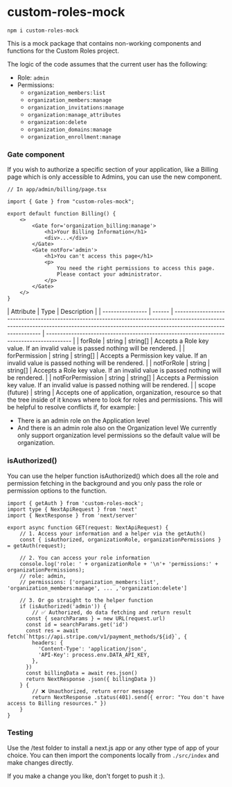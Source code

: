 # custom-roles-mock

```
npm i custom-roles-mock
```

This is a mock package that contains non-working components and functions for the Custom Roles project.

The logic of the code assumes that the current user has the following:

- Role: `admin`
- Permissions:
  - `organization_members:list`
  - `organization_members:manage`
  - `organization_invitations:manage`
  - `organization:manage_attributes`
  - `organization:delete`
  - `organization_domains:manage`
  - `organization_enrollment:manage`

### Gate component

If you wish to authorize a specific section of your application, like a Billing page which is only accessible to Admins, you can use the new <Gate/> component.

```
// In app/admin/billing/page.tsx

import { Gate } from "custom-roles-mock";

export default function Billing() {
	<>
		<Gate for='organization_billing:manage'>
			<h1>Your Billing Information</h1>
			<div>...</div>
		</Gate>
		<Gate notFor='admin'>
			<h1>You can't access this page</h1>
			<p>
				You need the right permissions to access this page.
				Please contact your administrator.
			</p>
		</Gate>
	</>
}
```

| Attribute        | Type   | Description                                                                                                                                                                                |
| ---------------- | ------ | ------------------------------------------------------------------------------------------------------------------------------------------------------------------------------------------ | --------------------------------------------------------------------------------------- |
| forRole          | string | string[]                                                                                                                                                                                   | Accepts a Role key value. If an invalid value is passed nothing will be rendered.       |
| forPermission    | string | string[]                                                                                                                                                                                   | Accepts a Permission key value. If an invalid value is passed nothing will be rendered. |
| notForRole       | string | string[]                                                                                                                                                                                   | Accepts a Role key value. If an invalid value is passed nothing will be rendered.       |
| notForPermission | string | string[]                                                                                                                                                                                   | Accepts a Permission key value. If an invalid value is passed nothing will be rendered. |
| scope (future)   | string | Accepts one of application, organization, resource so that the tree inside of it knows where to look for roles and permissions. This will be helpful to resolve conflicts if, for example: |

- There is an admin role on the Application level
- And there is an admin role also on the Organization level
  We currently only support organization level permissions so the default value will be organization.

### isAuthorized()

You can use the helper function isAuthorized() which does all the role and permission fetching in the background and you only pass the role or permission options to the function.

```
import { getAuth } from 'custom-roles-mock';
import type { NextApiRequest } from 'next'
import { NextResponse } from 'next/server'

export async function GET(request: NextApiRequest) {
	// 1. Access your information and a helper via the getAuth()
	const { isAuthorized, organizationRole, organizationPermissions } = getAuth(request);

	// 2. You can access your role information
	console.log('role: ' + organizationRole + '\n'+ 'permissions:' + organizationPermissions);
	// role: admin,
	// permissions: ['organization_members:list', 'organization_members:manage', ... ,'organization:delete']

	// 3. Or go straight to the helper function
	if (isAuthorized('admin')) {
		// ✅ Authorized, do data fetching and return result
	  const { searchParams } = new URL(request.url)
	  const id = searchParams.get('id')
	  const res = await fetch(`https://api.stripe.com/v1/payment_methods/${id}`, {
	    headers: {
	      'Content-Type': 'application/json',
	      'API-Key': process.env.DATA_API_KEY,
	    },
	  })
	  const billingData = await res.json()
	  return NextResponse .json({ billingData })
	} {
		// ❌ Unauthorized, return error message
		return NextResponse .status(401).send({ error: "You don't have access to Billing resources." })
	}
}
```

### Testing

Use the /test folder to install a next.js app or any other type of app of your choice. You can then import the components locally from `./src/index` and make changes directly.

If you make a change you like, don't forget to push it :).
